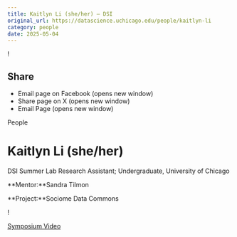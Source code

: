 ```yaml
---
title: Kaitlyn Li (she/her) – DSI
original_url: https://datascience.uchicago.edu/people/kaitlyn-li
category: people
date: 2025-05-04
---
```


<!-- Table-like structure detected -->

!

## Share

* Email page on Facebook (opens new window)
* Share page on X (opens new window)
* Email Page (opens new window)

<!-- Table-like structure detected -->

People

# Kaitlyn Li (she/her)

DSI Summer Lab Research Assistant; Undergraduate, University of Chicago

**Mentor:**Sandra Tilmon

**Project:**Sociome Data Commons

!

[Symposium Video](https://youtu.be/4z9LqlI0EII)